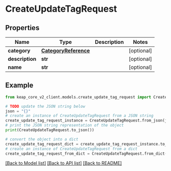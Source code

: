 # CreateUpdateTagRequest


## Properties

Name | Type | Description | Notes
------------ | ------------- | ------------- | -------------
**category** | [**CategoryReference**](CategoryReference.md) |  | [optional] 
**description** | **str** |  | [optional] 
**name** | **str** |  | [optional] 

## Example

```python
from keap_core_v2_client.models.create_update_tag_request import CreateUpdateTagRequest

# TODO update the JSON string below
json = "{}"
# create an instance of CreateUpdateTagRequest from a JSON string
create_update_tag_request_instance = CreateUpdateTagRequest.from_json(json)
# print the JSON string representation of the object
print(CreateUpdateTagRequest.to_json())

# convert the object into a dict
create_update_tag_request_dict = create_update_tag_request_instance.to_dict()
# create an instance of CreateUpdateTagRequest from a dict
create_update_tag_request_from_dict = CreateUpdateTagRequest.from_dict(create_update_tag_request_dict)
```
[[Back to Model list]](../README.md#documentation-for-models) [[Back to API list]](../README.md#documentation-for-api-endpoints) [[Back to README]](../README.md)


